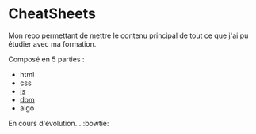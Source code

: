 # CheatSheets

Mon repo permettant de mettre le contenu principal de tout ce que j'ai pu étudier avec ma formation.

Composé en 5 parties :

- html
- css
- [js](CheatSheets/js)
- [dom](CheatSheets/dom)
- algo

En cours d'évolution... :bowtie:
